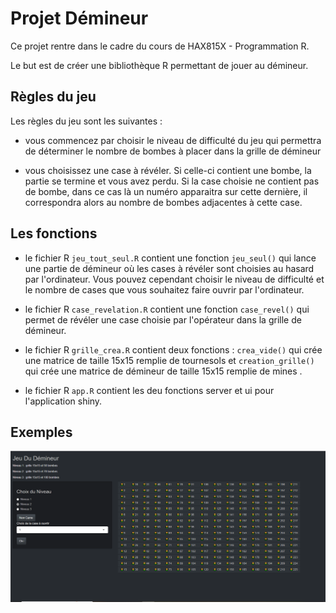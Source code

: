 # Projet Démineur

Ce projet rentre dans le cadre du cours de HAX815X - Programmation R.

Le but est de créer une bibliothèque R permettant de jouer au démineur.

## Règles du jeu

Les règles du jeu sont les suivantes :

-   vous commencez par choisir le niveau de difficulté du jeu qui permettra de déterminer le nombre de bombes à placer dans la grille de démineur

-   vous choisissez une case à révéler. Si celle-ci contient une bombe, la partie se termine et vous avez perdu. Si la case choisie ne contient pas de bombe, dans ce cas là un numéro apparaitra sur cette dernière, il correspondra alors au nombre de bombes adjacentes à cette case.

## Les fonctions

-   le fichier R `jeu_tout_seul.R` contient une fonction `jeu_seul()` qui lance une partie de démineur où les cases à révéler sont choisies au hasard par l'ordinateur. Vous pouvez cependant choisir le niveau de difficulté et le nombre de cases que vous souhaitez faire ouvrir par l'ordinateur.

-   le fichier R `case_revelation.R` contient une fonction `case_revel()` qui permet de révéler une case choisie par l'opérateur dans la grille de démineur.

-   le fichier R `grille_crea.R` contient deux fonctions : `crea_vide()` qui crée une matrice de taille 15x15 remplie de tournesols et `creation_grille()` qui crée une matrice de démineur de taille 15x15 remplie de mines .

-   le fichier R `app.R` contient les deu fonctions server et ui pour l'application shiny.

## Exemples

<p align="center">
  <img src="https://github.com/paulinedusfourcastan/Programmation-R-/blob/main/img1.png" width=600 title="dem">
</p>

